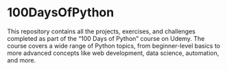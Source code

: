 # 100DaysOfPython
This repository contains all the projects, exercises, and challenges completed as part of the “100 Days of Python” course on Udemy. The course covers a wide range of Python topics, from beginner-level basics to more advanced concepts like web development, data science, automation, and more.
